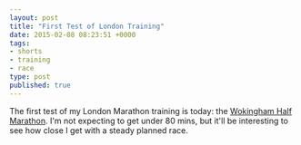 ```yaml
---
layout: post
title: "First Test of London Training"
date: 2015-02-08 08:23:51 +0000
tags:
- shorts
- training
- race
type: post
published: true
---
```

The first test of my London Marathon training is today: the [Wokingham Half Marathon](http://www.wokinghamhalfmarathon.co.uk/). I'm not expecting to get under 80 mins, but it'll be interesting to see how close I get with a steady planned race.

